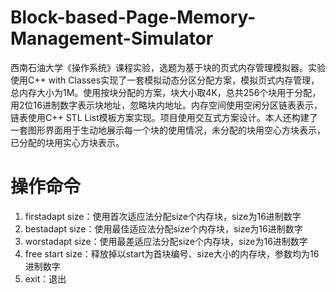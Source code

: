 # Block-based-Page-Memory-Management-Simulator
西南石油大学《操作系统》课程实验，选题为基于块的页式内存管理模拟器。实验使用C++ with Classes实现了一套模拟动态分区分配方案，模拟页式内存管理，总内存大小为1M。使用按块分配的方案，块大小取4K，总共256个块用于分配，用2位16进制数字表示块地址，忽略块内地址。内存空间使用空闲分区链表表示，链表使用C++ STL List模板方案实现。项目使用交互式方案设计。本人还构建了一套图形界面用于生动地展示每一个块的使用情况，未分配的块用空心方块表示，已分配的块用实心方块表示。

# 操作命令
1) firstadapt size：使用首次适应法分配size个内存块，size为16进制数字 
2) bestadapt size：使用最佳适应法分配size个内存块，size为16进制数字 
3) worstadapt size：使用最差适应法分配size个内存块，size为16进制数字 
4) free start size：释放掉以start为首块编号、size大小的内存块，参数均为16进制数字 
5) exit：退出 
